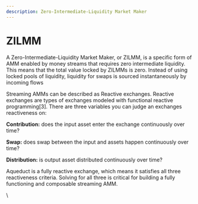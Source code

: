 ```yaml
---
description: Zero-Intermediate-Liquidity Market Maker
---
```


# ZILMM

​​A Zero-Intermediate-Liquidity Market Maker, or ZILMM, is a specific form of AMM enabled by money streams that requires zero intermediate liquidity. This means that the total value locked by ZILMMs is zero. Instead of using locked pools of liquidity, liquidity for swaps is sourced instantaneously by incoming flows

Streaming AMMs can be described as Reactive exchanges. Reactive exchanges are types of exchanges modeled with functional reactive programming\[3]. There are three variables you can judge an exchanges reactiveness on:

**Contribution:** does the input asset enter the exchange continuously over time?

**Swap:** does swap between the input and assets happen continuously over time?

**Distribution:** is output asset distributed continuously over time?

Aqueduct is a fully reactive exchange, which means it satisfies all three reactiveness criteria. Solving for all three is critical for building a fully functioning and composable streaming AMM.

\
